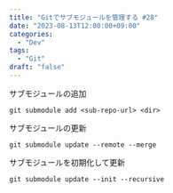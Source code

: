 ```yaml
---
title: "Gitでサブモジュールを管理する #28"
date: "2023-08-13T12:00:00+09:00"
categories:
  - "Dev"
tags:
  - "Git"
draft: "false"
---
```


サブモジュールの追加
```
git submodule add <sub-repo-url> <dir>
```

サブモジュールの更新
```
git submodule update --remote --merge
```

サブモジュールを初期化して更新
```
git submodule update --init --recursive
```
